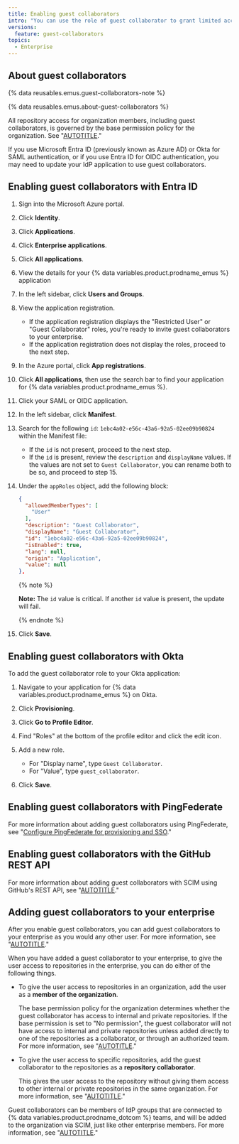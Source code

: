 ```yaml
---
title: Enabling guest collaborators
intro: "You can use the role of guest collaborator to grant limited access to vendors and contractors in your enterprise."
versions:
  feature: guest-collaborators
topics:
  - Enterprise
---
```


## About guest collaborators

{% data reusables.emus.guest-collaborators-note %}

{% data reusables.emus.about-guest-collaborators %}

All repository access for organization members, including guest collaborators, is governed by the base permission policy for the organization. See "[AUTOTITLE](/organizations/managing-user-access-to-your-organizations-repositories/managing-repository-roles/setting-base-permissions-for-an-organization)."

If you use Microsoft Entra ID (previously known as Azure AD) or Okta for SAML authentication, or if you use Entra ID for OIDC authentication, you may need to update your IdP application to use guest collaborators.

## Enabling guest collaborators with Entra ID

1. Sign into the Microsoft Azure portal.
1. Click **Identity**.
1. Click **Applications**.
1. Click **Enterprise applications**.
1. Click **All applications**.
1. View the details for your {% data variables.product.prodname_emus %} application
1. In the left sidebar, click **Users and Groups**.
1. View the application registration.

   * If the application registration displays the "Restricted User" or "Guest Collaborator" roles, you're ready to invite guest collaborators to your enterprise.
   * If the application registration does not display the roles, proceed to the next step.
1. In the Azure portal, click **App registrations**.
1. Click **All applications**, then use the search bar to find your application for {% data variables.product.prodname_emus %}.
1. Click your SAML or OIDC application.
1. In the left sidebar, click **Manifest**.
1. Search for the following `id`: `1ebc4a02-e56c-43a6-92a5-02ee09b90824` within the Manifest file:

    * If the `id` is not present, proceed to the next step.
    * If the `id` is present, review the `description` and `displayName` values. If the values are not set to `Guest Collaborator`, you can rename both to be so, and proceed to step 15.

1. Under the `appRoles` object, add the following block:

   ```json
   {
     "allowedMemberTypes": [
       "User"
     ],
     "description": "Guest Collaborator",
     "displayName": "Guest Collaborator",
     "id": "1ebc4a02-e56c-43a6-92a5-02ee09b90824",
     "isEnabled": true,
     "lang": null,
     "origin": "Application",
     "value": null
   },
   ```

   {% note %}

   **Note:** The `id` value is critical. If another `id` value is present, the update will fail.

   {% endnote %}
1. Click **Save**.

## Enabling guest collaborators with Okta

To add the guest collaborator role to your Okta application:

1. Navigate to your application for {% data variables.product.prodname_emus %} on Okta.
1. Click **Provisioning**.
1. Click **Go to Profile Editor**.
1. Find "Roles" at the bottom of the profile editor and click the edit icon.
1. Add a new role.

   * For "Display name", type `Guest Collaborator`.
   * For "Value", type `guest_collaborator`.
1. Click **Save**.

## Enabling guest collaborators with PingFederate

For more information about adding guest collaborators using PingFederate, see "[Configure PingFederate for provisioning and SSO](https://docs.pingidentity.com/r/en-us/pingfederate-github-emu-connector/pingfederate_github_connector_configure_pingfederate_for_provisioning_and_sso)."

## Enabling guest collaborators with the GitHub REST API

For more information about adding guest collaborators with SCIM using GitHub's REST API, see "[AUTOTITLE](/admin/identity-and-access-management/provisioning-user-accounts-for-enterprise-managed-users/provisioning-users-with-scim-using-the-rest-api#user-and-group-attributes)."

## Adding guest collaborators to your enterprise

After you enable guest collaborators, you can add guest collaborators to your enterprise as you would any other user. For more information, see "[AUTOTITLE](/admin/identity-and-access-management/provisioning-user-accounts-for-enterprise-managed-users/configuring-scim-provisioning-for-enterprise-managed-users#assigning-users-and-groups)."

When you have added a guest collaborator to your enterprise, to give the user access to repositories in the enterprise, you can do either of the following things.

* To give the user access to repositories in an organization, add the user as a **member of the organization**.

  The base permission policy for the organization determines whether the guest collaborator has access to internal and private repositories. If the base permission is set to "No permission", the guest collaborator will not have access to internal and private repositories unless added directly to one of the repositories as a collaborator, or through an authorized team. For more information, see "[AUTOTITLE](/organizations/managing-user-access-to-your-organizations-repositories/managing-repository-roles/setting-base-permissions-for-an-organization)."
* To give the user access to specific repositories, add the guest collaborator to the repositories as a **repository collaborator**.

  This gives the user access to the repository without giving them access to other internal or private repositories in the same organization. For more information, see "[AUTOTITLE](/organizations/managing-peoples-access-to-your-organization-with-roles/roles-in-an-organization#outside-collaborators-or-repository-collaborators)."

Guest collaborators can be members of IdP groups that are connected to {% data variables.product.prodname_dotcom %} teams, and will be added to the organization via SCIM, just like other enterprise members. For more information, see "[AUTOTITLE](/admin/identity-and-access-management/using-enterprise-managed-users-for-iam/managing-team-memberships-with-identity-provider-groups)."
